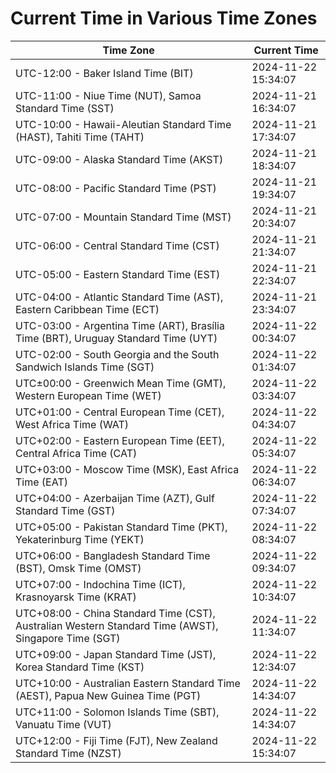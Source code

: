 # Current Time in Various Time Zones

| Time Zone | Current Time |
|-----------|--------------|
| UTC-12:00 - Baker Island Time (BIT) | 2024-11-22 15:34:07 |
| UTC-11:00 - Niue Time (NUT), Samoa Standard Time (SST) | 2024-11-21 16:34:07 |
| UTC-10:00 - Hawaii-Aleutian Standard Time (HAST), Tahiti Time (TAHT) | 2024-11-21 17:34:07 |
| UTC-09:00 - Alaska Standard Time (AKST) | 2024-11-21 18:34:07 |
| UTC-08:00 - Pacific Standard Time (PST) | 2024-11-21 19:34:07 |
| UTC-07:00 - Mountain Standard Time (MST) | 2024-11-21 20:34:07 |
| UTC-06:00 - Central Standard Time (CST) | 2024-11-21 21:34:07 |
| UTC-05:00 - Eastern Standard Time (EST) | 2024-11-21 22:34:07 |
| UTC-04:00 - Atlantic Standard Time (AST), Eastern Caribbean Time (ECT) | 2024-11-21 23:34:07 |
| UTC-03:00 - Argentina Time (ART), Brasília Time (BRT), Uruguay Standard Time (UYT) | 2024-11-22 00:34:07 |
| UTC-02:00 - South Georgia and the South Sandwich Islands Time (SGT) | 2024-11-22 01:34:07 |
| UTC±00:00 - Greenwich Mean Time (GMT), Western European Time (WET) | 2024-11-22 03:34:07 |
| UTC+01:00 - Central European Time (CET), West Africa Time (WAT) | 2024-11-22 04:34:07 |
| UTC+02:00 - Eastern European Time (EET), Central Africa Time (CAT) | 2024-11-22 05:34:07 |
| UTC+03:00 - Moscow Time (MSK), East Africa Time (EAT) | 2024-11-22 06:34:07 |
| UTC+04:00 - Azerbaijan Time (AZT), Gulf Standard Time (GST) | 2024-11-22 07:34:07 |
| UTC+05:00 - Pakistan Standard Time (PKT), Yekaterinburg Time (YEKT) | 2024-11-22 08:34:07 |
| UTC+06:00 - Bangladesh Standard Time (BST), Omsk Time (OMST) | 2024-11-22 09:34:07 |
| UTC+07:00 - Indochina Time (ICT), Krasnoyarsk Time (KRAT) | 2024-11-22 10:34:07 |
| UTC+08:00 - China Standard Time (CST), Australian Western Standard Time (AWST), Singapore Time (SGT) | 2024-11-22 11:34:07 |
| UTC+09:00 - Japan Standard Time (JST), Korea Standard Time (KST) | 2024-11-22 12:34:07 |
| UTC+10:00 - Australian Eastern Standard Time (AEST), Papua New Guinea Time (PGT) | 2024-11-22 14:34:07 |
| UTC+11:00 - Solomon Islands Time (SBT), Vanuatu Time (VUT) | 2024-11-22 14:34:07 |
| UTC+12:00 - Fiji Time (FJT), New Zealand Standard Time (NZST) | 2024-11-22 15:34:07 |

